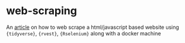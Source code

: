 # web-scraping
An [article](https://brilstl.github.io/web-scraping/web-scraping-article.html) on how to web scrape a html/javascript based website using `{tidyverse}`, `{rvest}`, `{Rselenium}` along with a docker machine
